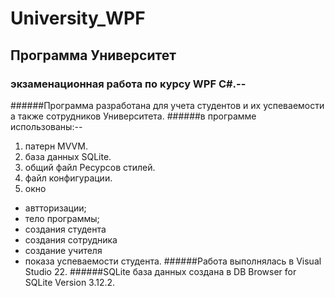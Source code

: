 # University_WPF
## Программа Университет 
### экзаменационная работа по курсу WPF C#.--
######Программа разработана для учета студентов и их успеваемости а также сотрудников Университета.
######в программе использованы:--
  1.  патерн MVVM.
  2.  база данных SQLite.
  3.  общий файл Ресурсов стилей.
  4.  файл конфигурации.
  5.  окно
   - автторизации;
   - тело программы;
   - создания студента
   - создания сотрудника
   - создание учителя
   - показа успеваемости студента.
######Работа выполнялась в Visual Studio 22.
######SQLite база данных создана в DB Browser for SQLite Version 3.12.2.
